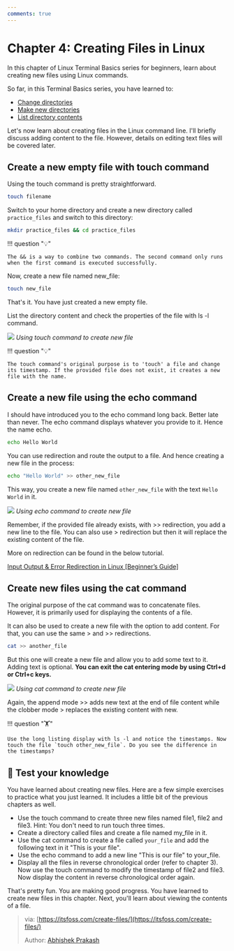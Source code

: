 ```yaml
---
comments: true
---
```


# Chapter 4: Creating Files in Linux

In this chapter of Linux Terminal Basics series for beginners, learn about creating new files using Linux commands.

So far, in this Terminal Basics series, you have learned to:

- [Change directories](https://itsfoss.com/change-directories/)
- [Make new directories](https://itsfoss.com/make-directories/)
- [List directory contents](https://itsfoss.com/list-directory-content/)

Let's now learn about creating files in the Linux command line. I'll briefly discuss adding content to the file. However, details on editing text files will be covered later.

## Create a new empty file with touch command

Using the touch command is pretty straightforward.

```Bash
touch filename
```

Switch to your home directory and create a new directory called `practice_files` and switch to this directory:

```Bash
mkdir practice_files && cd practice_files
```

!!! question "💡"

    The && is a way to combine two commands. The second command only runs when the first command is executed successfully.

Now, create a new file named new_file:

```Bash
touch new_file
```

That's it. You have just created a new empty file.

List the directory content and check the properties of the file with ls -l command.

![](https://cdn.jsdelivr.net/gh/SDNURoboticsAILab/ImageBed@master/img/resources/linux/chapter4-touch-example.svg)
*Using touch command to create new file*

!!! question "💡"

    The touch command's original purpose is to 'touch' a file and change its timestamp. If the provided file does not exist, it creates a new file with the name.

## Create a new file using the echo command

I should have introduced you to the echo command long back. Better late than never. The echo command displays whatever you provide to it. Hence the name echo.

```Bash
echo Hello World
```

You can use redirection and route the output to a file. And hence creating a new file in the process:

```Bash
echo "Hello World" >> other_new_file
```

This way, you create a new file named `other_new_file` with the text `Hello World` in it.

![](https://cdn.jsdelivr.net/gh/SDNURoboticsAILab/ImageBed@master/img/resources/linux/chapter4-echo-example.svg)
*Using echo command to create new file*

Remember, if the provided file already exists, with >> redirection, you add a new line to the file. You can also use > redirection but then it will replace the existing content of the file.

More on redirection can be found in the below tutorial.

[Input Output & Error Redirection in Linux [Beginner’s Guide]](https://linuxhandbook.com/redirection-linux/?)

## Create new files using the cat command

The original purpose of the cat command was to concatenate files. However, it is primarily used for displaying the contents of a file.

It can also be used to create a new file with the option to add content. For that, you can use the same > and >> redirections.

```Bash
cat >> another_file
```

But this one will create a new file and allow you to add some text to it. Adding text is optional. **You can exit the cat entering mode by using Ctrl+d or Ctrl+c keys.**

![](https://cdn.jsdelivr.net/gh/SDNURoboticsAILab/ImageBed@master/img/resources/linux/chapter4-cat-example.svg)
*Using cat command to create new file*

Again, the append mode >> adds new text at the end of file content while the clobber mode > replaces the existing content with new.

!!! question "🏋️"

    Use the long listing display with ls -l and notice the timestamps. Now touch the file `touch other_new_file`. Do you see the difference in the timestamps?

## 📝 Test your knowledge

You have learned about creating new files. Here are a few simple exercises to practice what you just learned. It includes a little bit of the previous chapters as well.

- Use the touch command to create three new files named file1, file2 and file3. Hint: You don't need to run touch three times.
- Create a directory called files and create a file named my_file in it.
- Use the cat command to create a file called `your_file` and add the following text in it "This is your file".
- Use the echo command to add a new line "This is our file" to your_file.
- Display all the files in reverse chronological order (refer to chapter 3). Now use the touch command to modify the timestamp of file2 and file3. Now display the content in reverse chronological order again.

That's pretty fun. You are making good progress. You have learned to create new files in this chapter. Next, you'll learn about viewing the contents of a file.

>via: [https://itsfoss.com/create-files/](https://itsfoss.com/create-files/)
>
>Author: [Abhishek Prakash](https://itsfoss.com/author/abhishek/)
